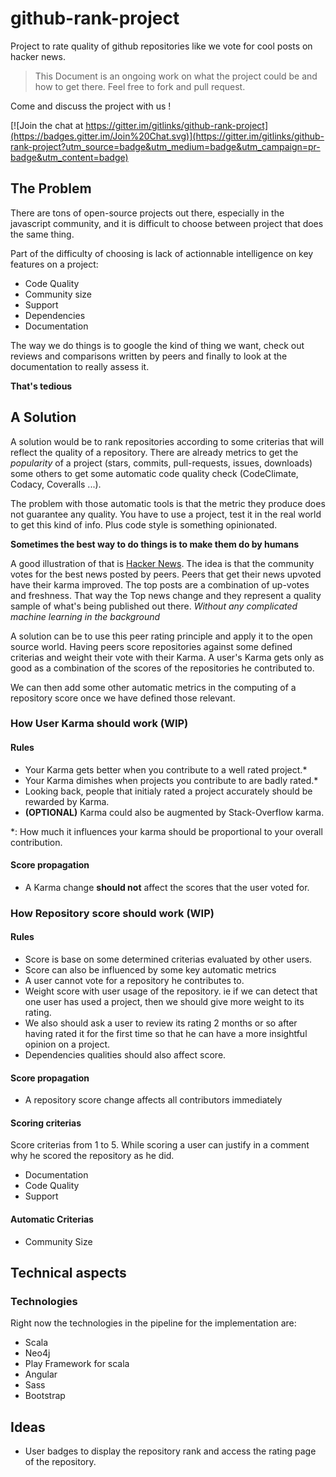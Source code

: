 # github-rank-project
Project to rate quality of github repositories like we vote for cool posts on hacker news.

> This Document is an ongoing work on what the project could be and how to get there. 
> Feel free to fork and pull request.

Come and discuss the project with us !

[![Join the chat at https://gitter.im/gitlinks/github-rank-project](https://badges.gitter.im/Join%20Chat.svg)](https://gitter.im/gitlinks/github-rank-project?utm_source=badge&utm_medium=badge&utm_campaign=pr-badge&utm_content=badge)

## The Problem
There are tons of open-source projects out there, especially in the javascript community, and it is difficult to choose between project that does the same thing.

Part of the difficulty of choosing is lack of actionnable intelligence on key features on a project:

* Code Quality
* Community size
* Support
* Dependencies
* Documentation

The way we do things is to google the kind of thing we want, check out reviews and comparisons written by peers and finally to look at the documentation to really assess it. 

**That's tedious**

## A Solution
A solution would be to rank repositories according to some criterias that will reflect the quality of a repository. There are already metrics to get the *popularity* of a project (stars, commits, pull-requests, issues, downloads) some others to get some automatic code quality check (CodeClimate, Codacy, Coveralls ...). 

The problem with those automatic tools is that the metric they produce does not guarantee any quality. You have to use a project, test it in the real world to get this kind of info. Plus code style is something opinionated.

**Sometimes the best way to do things is to make them do by humans**

A good illustration of that is [Hacker News](https://news.ycombinator.com/). The idea is that the community votes for the best news posted by peers. Peers that get their news upvoted have their karma improved. The top posts are a combination of up-votes and freshness. That way the Top news change and they represent a quality sample of what's being published out there. *Without any complicated machine learning in the background*

A solution can be to use this peer rating principle and apply it to the open source world. Having peers score repositories against some defined criterias and weight their vote with their Karma. A user's Karma gets only as good as a combination of the scores of the repositories he contributed to.

We can then add some other automatic metrics in the computing of a repository score once we have defined those relevant.

### How User Karma should work (WIP)
#### Rules
* Your Karma gets better when you contribute to a well rated project.* 
* Your Karma dimishes when projects you contribute to are badly rated.*
* Looking back, people that initialy rated a project accurately should be rewarded by Karma.
* **(OPTIONAL)** Karma could also be augmented by Stack-Overflow karma.

*: How much it influences your karma should be proportional to your overall contribution.

#### Score propagation
* A Karma change **should not** affect the scores that the user voted for.

### How Repository score should work (WIP)
#### Rules
* Score is base on some determined criterias evaluated by other users.
* Score can also be influenced by some key automatic metrics
* A user cannot vote for a repository he contributes to.
* Weight score with user usage of the repository. ie if we can detect that one user has used a project, then we should give more weight to its rating.
* We also should ask a user to review its rating 2 months or so after having rated it for the first time so that he can have a more insightful opinion on a project.
* Dependencies qualities should also affect score.

#### Score propagation
* A repository score change affects all contributors immediately

#### Scoring criterias 
Score criterias from 1 to 5. While scoring a user can justify in a comment why he scored the repository as he did.

* Documentation
* Code Quality
* Support

#### Automatic Criterias
* Community Size

## Technical aspects

### Technologies
Right now the technologies in the pipeline for the implementation are:

* Scala
* Neo4j
* Play Framework for scala
* Angular
* Sass
* Bootstrap

## Ideas
* User badges to display the repository rank and access the rating page of the repository.
